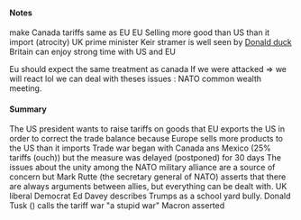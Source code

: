 #### Notes
make Canada tariffs same as EU
EU Selling more good than US than it import (atrocity)
UK prime minister Keir stramer is well seen by <u>Donald duck</u>
Britain can enjoy strong time with US and EU

Eu should expect the same treatment as canada
If we were attacked => we will react lol
we can deal with theses issues : NATO
common wealth meeting. 

#### Summary
The US president wants to raise tariffs on goods that EU exports the US in order to correct the trade balance because Europe sells more products to the US than it imports
Trade war began with Canada ans Mexico (25% tariffs (ouch)) but the measure was delayed (postponed) for 30 days
The issues about the unity among the NATO military alliance are a source of concern but Mark Rutte (the secretary general of NATO) asserts that there are always arguments between allies, but everything can be dealt with.
UK liberal Democrat Ed Davey describes Trumps as a school yard bully.
Donald Tusk () calls the tariff war "a stupid war" Macron asserted 